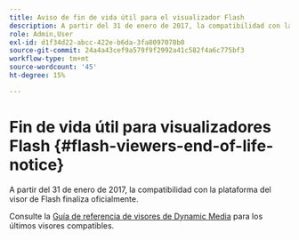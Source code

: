 ```yaml
---
title: Aviso de fin de vida útil para el visualizador Flash
description: A partir del 31 de enero de 2017, la compatibilidad con la plataforma del visor de Flash finaliza oficialmente.
role: Admin,User
exl-id: d1f34d22-abcc-422e-b6da-3fa8097078b0
source-git-commit: 24a4a43cef9a579f9f2992a41c582f4a6c775bf3
workflow-type: tm+mt
source-wordcount: '45'
ht-degree: 15%

---
```


# Fin de vida útil para visualizadores Flash {#flash-viewers-end-of-life-notice}

A partir del 31 de enero de 2017, la compatibilidad con la plataforma del visor de Flash finaliza oficialmente.

Consulte la [Guía de referencia de visores de Dynamic Media](https://experienceleague.adobe.com/docs/dynamic-media-developer-resources.html) para los últimos visores compatibles.
